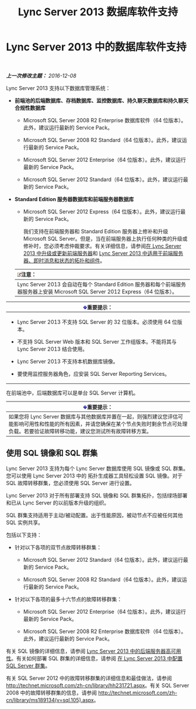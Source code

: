 ﻿---
title: Lync Server 2013 数据库软件支持
TOCTitle: 数据库软件支持
ms:assetid: e05d0032-bbea-4e61-987d-d07b1c045fd5
ms:mtpsurl: https://technet.microsoft.com/zh-cn/library/Gg398990(v=OCS.15)
ms:contentKeyID: 49314497
ms.date: 12/10/2016
mtps_version: v=OCS.15
ms.translationtype: HT
---

# Lync Server 2013 中的数据库软件支持

 

_**上一次修改主题：** 2016-12-08_

Lync Server 2013 支持以下数据库管理系统：

  - **前端池的后端数据库、存档数据库、监控数据库、持久聊天数据库和持久聊天合规性数据库**
    
      - Microsoft SQL Server 2008 R2 Enterprise 数据库软件（64 位版本）。此外，建议运行最新的 Service Pack。
    
      - Microsoft SQL Server 2008 R2 Standard（64 位版本）。此外，建议运行最新的 Service Pack。
    
      - Microsoft SQL Server 2012 Enterprise（64 位版本）。此外，建议运行最新的 Service Pack。
    
      - Microsoft SQL Server 2012 Standard（64 位版本）。此外，建议运行最新的 Service Pack。

  - **Standard Edition 服务器数据库和前端服务器数据库**
    
      - Microsoft SQL Server 2012 Express（64 位版本）。此外，建议运行最新的 Service Pack。
        
        我们支持在前端服务器和 Standard Edition 服务器上修补和升级 Microsoft SQL Server。但是，当在前端服务器上执行任何种类的升级或修补时，您必须考虑仲裁要求。有关详细信息，请参阅[在 Lync Server 2013 中升级或更新前端服务器](lync-server-2013-upgrade-or-update-front-end-servers.md)和 [Lync Server 2013 中适用于前端服务器、即时消息和状态的拓扑和组件](lync-server-2013-topologies-and-components-for-front-end-servers-instant-messaging-and-presence.md)。
    
    <table>
    <thead>
    <tr class="header">
    <th><img src="images/Dn783119.note(OCS.15).gif" title="note" alt="note" />注意：</th>
    </tr>
    </thead>
    <tbody>
    <tr class="odd">
    <td>Lync Server 2013 会自动在每个 Standard Edition 服务器和每个前端服务器服务器上安装 Microsoft SQL Server 2012 Express（64 位版本）。</td>
    </tr>
    </tbody>
    </table>


<table>
<colgroup>
<col style="width: 100%" />
</colgroup>
<thead>
<tr class="header">
<th><img src="images/Gg398794.important(OCS.15).gif" title="important" alt="important" />重要提示：</th>
</tr>
</thead>
<tbody>
<tr class="odd">
<td><ul>
<li><p>Lync Server 2013 不支持 SQL Server 的 32 位版本。必须使用 64 位版本。</p></li>
<li><p>不支持 SQL Server Web 版本和 SQL Server 工作组版本。不能将其与 Lync Server 2013 结合使用。</p></li>
<li><p>Lync Server 2013 不支持本机数据库镜像。</p></li>
<li><p>要使用监控服务器角色，应安装 SQL Server Reporting Services。</p></li>
</ul></td>
</tr>
</tbody>
</table>


在前端池中，后端数据库可以是单台 SQL Server 计算机。

<table>
<thead>
<tr class="header">
<th><img src="images/Gg398794.important(OCS.15).gif" title="important" alt="important" />重要提示：</th>
</tr>
</thead>
<tbody>
<tr class="odd">
<td>如果您将 Lync Server 数据库与其他数据库并置在一起，则强烈建议您评估可能影响可用性和性能的所有因素，并请您确保在某个节点失败时剩余节点可处理负载。若要验证故障转移功能，建议您测试所有故障转移方案。</td>
</tr>
</tbody>
</table>


## 使用 SQL 镜像和 SQL 群集

Lync Server 2013 支持为每个 Lync Server 数据库使用 SQL 镜像或 SQL 群集。您可以使用 Lync Server 2013 中的 拓扑生成器工具轻松设置 SQL 镜像。对于 SQL 故障转移群集，您必须使用 SQL Server 进行设置。

Lync Server 2013 对于所有部署支持 SQL 镜像和 SQL 群集拓扑，包括绿场部署和已从 Lync Server 的以前版本升级的组织。

SQL 群集支持适用于主动/被动配置。出于性能原因，被动节点不应被任何其他 SQL 实例共享。

包括以下支持：

  - 针对以下各项的双节点故障转移群集：
    
      - Microsoft SQL Server 2012 Standard（64 位版本）。此外，建议运行最新的 Service Pack。
    
      - Microsoft SQL Server 2008 R2 Standard（64 位版本）。此外，建议运行最新的 Service Pack。

  - 针对以下各项的最多十六节点的故障转移群集：
    
      - Microsoft SQL Server 2012 Enterprise（64 位版本）。此外，建议运行最新的 Service Pack。
    
      - Microsoft SQL Server 2008 R2 Enterprise 数据库软件（64 位版本）。此外，建议运行最新的 Service Pack。

有关 SQL 镜像的详细信息，请参阅 [Lync Server 2013 中的后端服务器高可用性](lync-server-2013-back-end-server-high-availability.md)。有关如何部署 SQL 群集的详细信息，请参阅 [在 Lync Server 2013 中配置 SQL Server 群集](lync-server-2013-configure-sql-server-clustering.md)。

有关 SQL Server 2012 中的故障转移群集的详细信息和最佳做法，请参阅 <http://technet.microsoft.com/zh-cn/library/hh231721.aspx>。有关 SQL Server 2008 中的故障转移群集的信息，请参阅 <http://technet.microsoft.com/zh-cn/library/ms189134(v=sql.105).aspx>。

